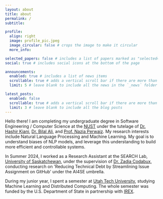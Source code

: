 ```yaml
---
layout: about
title: about
permalink: /
subtitle:

profile:
  align: right
  image: profile_pic.jpeg
  image_circular: false # crops the image to make it circular
  more_info:

selected_papers: false # includes a list of papers marked as "selected={true}"
social: true # includes social icons at the bottom of the page

announcements:
  enabled: true # includes a list of news items
  scrollable: true # adds a vertical scroll bar if there are more than 3 news items
  limit: 5 # leave blank to include all the news in the `_news` folder

latest_posts:
  enabled: false
  scrollable: true # adds a vertical scroll bar if there are more than 3 new posts items
  limit: 3 # leave blank to include all the blog posts
---
```


Hello there! I am completing my undergraduate degree in Software Engineering / Computer Science at the [NUST](https://nust.edu.pk) under the tutelage of [Dr. Hashir Kiani](https://seecs.nust.edu.pk/faculty/hashir-moheed-kiani/), [Dr. Bilal Ali](https://seecs.nust.edu.pk/faculty/hafiz-syed-muhammad-bilal-ali/), and [Prof. Nazia Perwaiz](https://seecs.nust.edu.pk/faculty/nazia-perwaiz/). My research interests include Natural Language Processing and Machine Learning. My goal is to understand biases of NLP models, and leverage this understanding to build more efficient and controllable systems.

In Summer 2024, I worked as a Research Assistant at the SEARCH Lab, [University of Saskatchewan](https://usask.ca/), under the supervision of [Dr. Zadia Codabux](https://www.cs.usask.ca/faculty/zadiacodabux/research.html), conducting research on 'Reducing Technical Debt by Streamlining Issue Assignment on GitHub' under the AI4SE umbrella.

During my junior year, I spent a semester at [Utah Tech University](https://utahtech.edu/), studying Machine Learning and Distributed Computing. The whole semester was funded by the U.S. Department of State in partnership with [IREX](https://www.irex.org/).
